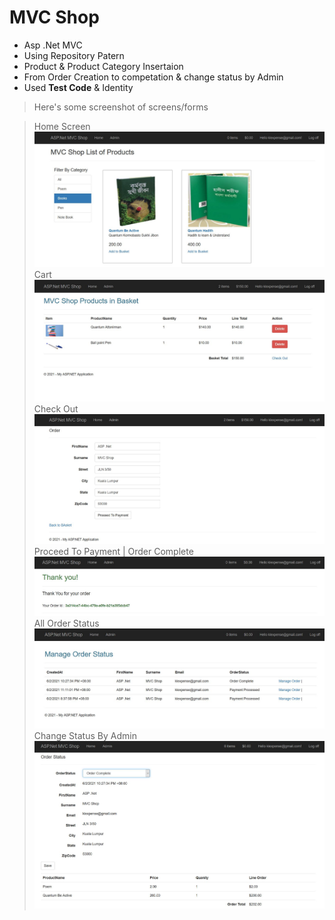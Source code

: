 # MVC Shop

* Asp .Net MVC
* Using Repository Patern
* Product & Product Category Insertaion
* From  Order Creation  to competation & change status by Admin
* Used **Test Code** & Identity

> Here's some screenshot of screens/forms

> Home Screen
![Home](https://github.com/mizanurrhman/MVC-Shop/blob/master/mvc-shop/Content/ProductImages/1.JPG)
> Cart
![Basket](https://github.com/mizanurrhman/MVC-Shop/blob/master/mvc-shop/Content/ProductImages/2.JPG)
> Check Out
![Home](https://github.com/mizanurrhman/MVC-Shop/blob/master/mvc-shop/Content/ProductImages/3.JPG)
> Proceed To Payment | Order Complete
![Home](https://github.com/mizanurrhman/MVC-Shop/blob/master/mvc-shop/Content/ProductImages/4.JPG)
> All Order Status
![List Of All Status](https://github.com/mizanurrhman/MVC-Shop/blob/master/mvc-shop/Content/ProductImages/5.JPG)
 > Change Status By Admin
![Order Status](https://github.com/mizanurrhman/MVC-Shop/blob/master/mvc-shop/Content/ProductImages/6.JPG)

